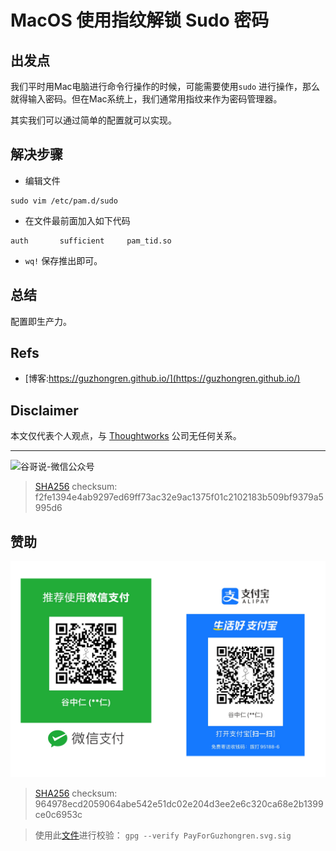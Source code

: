 # MacOS 使用指纹解锁 Sudo 密码


## 出发点

我们平时用Mac电脑进行命令行操作的时候，可能需要使用`sudo` 进行操作，那么就得输入密码。但在Mac系统上，我们通常用指纹来作为密码管理器。

其实我们可以通过简单的配置就可以实现。

## 解决步骤

- 编辑文件

```sha
sudo vim /etc/pam.d/sudo
```

- 在文件最前面加入如下代码
```text
auth       sufficient     pam_tid.so
```

- `wq!` 保存推出即可。

## 总结

配置即生产力。

## Refs

* [博客:https://guzhongren.github.io/](https://guzhongren.github.io/)

## Disclaimer

本文仅代表个人观点，与 [Thoughtworks](https://www.Thoughtworks.com/) 公司无任何关系。

----
![谷哥说-微信公众号](https://cdn.jsdelivr.net/gh/guzhongren/data-hosting@main/20210819/wechat.ae9zxgscqcg.png)
> [SHA256](https://emn178.github.io/online-tools/sha256_checksum.html) checksum: f2fe1394e4ab9297ed69ff73ac32e9ac1375f01c2102183b509bf9379a5995d6

## 赞助

![PayForGuzhongren](/images/pay/PayForGuzhongren.svg)
> [SHA256](https://emn178.github.io/online-tools/sha256_checksum.html) checksum: 964978ecd2059064abe542e51dc02e204d3ee2e6c320ca68e2b1399ce0c6953c

> 使用此[文件](https://guzhongren.github.io/images/pay/payforguzhongren.svg.sig)进行校验： `gpg --verify PayForGuzhongren.svg.sig`

